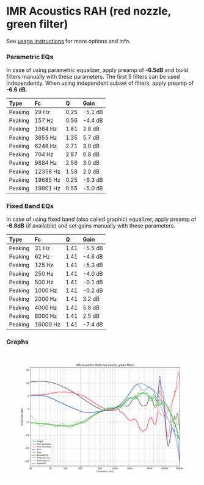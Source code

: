 # IMR Acoustics RAH (red nozzle, green filter)
See [usage instructions](https://github.com/jaakkopasanen/AutoEq#usage) for more options and info.

### Parametric EQs
In case of using parametric equalizer, apply preamp of **-6.5dB** and build filters manually
with these parameters. The first 5 filters can be used independently.
When using independent subset of filters, apply preamp of **-6.6 dB**.

| Type    | Fc       |    Q | Gain    |
|:--------|:---------|:-----|:--------|
| Peaking | 29 Hz    | 0.25 | -5.1 dB |
| Peaking | 157 Hz   | 0.56 | -4.4 dB |
| Peaking | 1964 Hz  | 1.61 | 2.8 dB  |
| Peaking | 3655 Hz  | 1.35 | 5.7 dB  |
| Peaking | 6248 Hz  | 2.71 | 3.0 dB  |
| Peaking | 704 Hz   | 2.87 | 0.8 dB  |
| Peaking | 9884 Hz  | 2.56 | 3.0 dB  |
| Peaking | 12358 Hz | 1.58 | 2.0 dB  |
| Peaking | 19685 Hz | 0.25 | -6.3 dB |
| Peaking | 19801 Hz | 0.55 | -5.0 dB |

### Fixed Band EQs
In case of using fixed band (also called graphic) equalizer, apply preamp of **-6.8dB**
(if available) and set gains manually with these parameters.

| Type    | Fc       |    Q | Gain    |
|:--------|:---------|:-----|:--------|
| Peaking | 31 Hz    | 1.41 | -5.5 dB |
| Peaking | 62 Hz    | 1.41 | -4.6 dB |
| Peaking | 125 Hz   | 1.41 | -5.3 dB |
| Peaking | 250 Hz   | 1.41 | -4.0 dB |
| Peaking | 500 Hz   | 1.41 | -0.1 dB |
| Peaking | 1000 Hz  | 1.41 | -0.2 dB |
| Peaking | 2000 Hz  | 1.41 | 3.2 dB  |
| Peaking | 4000 Hz  | 1.41 | 5.8 dB  |
| Peaking | 8000 Hz  | 1.41 | 2.5 dB  |
| Peaking | 16000 Hz | 1.41 | -7.4 dB |

### Graphs
![](./IMR%20Acoustics%20RAH%20(red%20nozzle,%20green%20filter).png)